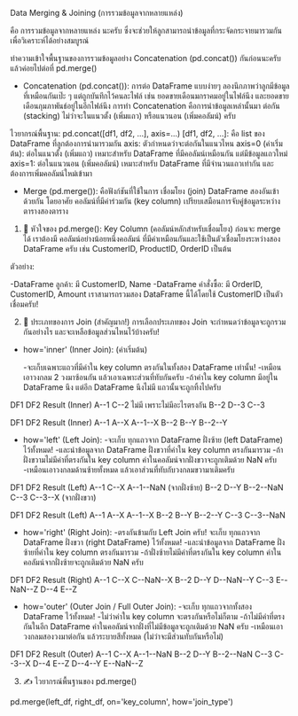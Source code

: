  Data Merging & Joining (การรวมข้อมูลจากหลายแหล่ง)

 คือ การรวมข้อมูลจากหลายแหล่ง นะครับ ซึ่งจะช่วยให้ลูกสามารถนำข้อมูลที่กระจัดกระจายมารวมกันเพื่อวิเคราะห์ได้อย่างสมบูรณ์

 ทำความเข้าใจพื้นฐานของการรวมข้อมูลอย่าง Concatenation (pd.concat()) กันก่อนนะครับ แล้วค่อยไปต่อที่ pd.merge()

 *  Concatenation (pd.concat()): การต่อ DataFrame แบบง่ายๆ 
ลองนึกภาพว่าลูกมีข้อมูลที่เหมือนกันเป๊ะ ๆ แต่ถูกบันทึกไว้คนละไฟล์ เช่น ยอดขายเดือนมกราคมอยู่ในไฟล์นึง และยอดขายเดือนกุมภาพันธ์อยู่ในอีกไฟล์นึง การทำ Concatenation คือการนำข้อมูลเหล่านั้นมา ต่อกัน (stacking) ไม่ว่าจะในแนวตั้ง (เพิ่มแถว) หรือแนวนอน (เพิ่มคอลัมน์) ครับ

ไวยากรณ์พื้นฐาน: pd.concat([df1, df2, ...], axis=...)
[df1, df2, ...]: คือ list ของ DataFrame ที่ลูกต้องการนำมารวมกัน
axis: ตัวกำหนดว่าจะต่อกันในแนวไหน
axis=0 (ค่าเริ่มต้น): ต่อในแนวตั้ง (เพิ่มแถว) เหมาะสำหรับ DataFrame ที่มีคอลัมน์เหมือนกัน แต่มีข้อมูลแถวใหม่
axis=1: ต่อในแนวนอน (เพิ่มคอลัมน์) เหมาะสำหรับ DataFrame ที่มีจำนวนแถวเท่ากัน และต้องการเพิ่มคอลัมน์ใหม่เข้ามา



* Merge (pd.merge()):  คือฟังก์ชันที่ใช้ในการ เชื่อมโยง (join) DataFrame สองอันเข้าด้วยกัน โดยอาศัย คอลัมน์ที่มีค่าร่วมกัน (key column) เปรียบเสมือนการจับคู่ข้อมูลระหว่างตารางสองตาราง

1. 🔑 หัวใจของ pd.merge(): Key Column (คอลัมน์หลักสำหรับเชื่อมโยง)
ก่อนจะ merge ได้ เราต้องมี คอลัมน์อย่างน้อยหนึ่งคอลัมน์ ที่มีค่าเหมือนกันและใช้เป็นตัวเชื่อมโยงระหว่างสอง DataFrame ครับ เช่น CustomerID, ProductID, OrderID เป็นต้น

ตัวอย่าง:

-DataFrame ลูกค้า: มี CustomerID, Name
-DataFrame คำสั่งซื้อ: มี OrderID, CustomerID, Amount
เราสามารถรวมสอง DataFrame นี้ได้โดยใช้ CustomerID เป็นตัวเชื่อมครับ!

2. 🤝 ประเภทของการ Join (สำคัญมาก!)
การเลือกประเภทของ Join จะกำหนดว่าข้อมูลจะถูกรวมกันอย่างไร และจะเหลือข้อมูลส่วนไหนไว้บ้างครับ!

* how='inner' (Inner Join): (ค่าเริ่มต้น)

    -จะเก็บเฉพาะแถวที่มีค่าใน key column ตรงกันในทั้งสอง DataFrame เท่านั้น!
    -เหมือนเอาวงกลม 2 วงมาซ้อนกัน แล้วเอาเฉพาะส่วนที่ทับกันครับ
    -ถ้าค่าใน key column มีอยู่ใน DataFrame นึง แต่อีก DataFrame นึงไม่มี แถวนั้นจะถูกทิ้งไปครับ

DF1   DF2       Result (Inner)
A--1  C--2      ไม่มี เพราะไม่มีอะไรตรงกัน
B--2  D--3
C--3

DF1   DF2       Result (Inner)
A--1  A--X      A--1--X
B--2  B--Y      B--2--Y



* how='left' (Left Join):
    -จะเก็บ ทุกแถวจาก DataFrame ฝั่งซ้าย (left DataFrame) ไว้ทั้งหมด!
    -และนำข้อมูลจาก DataFrame ฝั่งขวาที่ค่าใน key column ตรงกันมารวม
    -ถ้าฝั่งขวามไม่มีค่าที่ตรงกันใน key column ค่าในคอลัมน์จากฝั่งขวาจะถูกเติมด้วย NaN ครับ
    -เหมือนเอาวงกลมด้านซ้ายทั้งหมด แล้วเอาส่วนที่ทับกับวงกลมขวามาเติมครับ

DF1   DF2       Result (Left)
A--1  C--X      A--1--NaN  (จากฝั่งซ้าย)
B--2  D--Y      B--2--NaN
C--3            C--3--X  (จากฝั่งขวา)

DF1   DF2       Result (Left)
A--1  A--X      A--1--X
B--2  B--Y      B--2--Y
C--3            C--3--NaN

* how='right' (Right Join):
    -ตรงกันข้ามกับ Left Join ครับ! จะเก็บ ทุกแถวจาก DataFrame ฝั่งขวา (right DataFrame) ไว้ทั้งหมด!
    -และนำข้อมูลจาก DataFrame ฝั่งซ้ายที่ค่าใน key column ตรงกันมารวม
    -ถ้าฝั่งซ้ายไม่มีค่าที่ตรงกันใน key column ค่าในคอลัมน์จากฝั่งซ้ายจะถูกเติมด้วย NaN ครับ

DF1   DF2       Result (Right)
A--1  C--X      C--NaN--X
B--2  D--Y      D--NaN--Y
C--3            E--NaN--Z
D--4  E--Z

* how='outer' (Outer Join / Full Outer Join):
    -จะเก็บ ทุกแถวจากทั้งสอง DataFrame ไว้ทั้งหมด!
    -ไม่ว่าค่าใน key column จะตรงกันหรือไม่ก็ตาม
    -ถ้าไม่มีค่าที่ตรงกันในอีก DataFrame ค่าในคอลัมน์จากฝั่งที่ไม่มีข้อมูลจะถูกเติมด้วย NaN ครับ
    -เหมือนเอาวงกลมสองวงมาต่อกัน แล้วระบายสีทั้งหมด (ไม่ว่าจะมีส่วนทับกันหรือไม่)

DF1   DF2       Result (Outer)
A--1  C--X      A--1--NaN
B--2  D--Y      B--2--NaN
C--3            C--3--X
D--4  E--Z      D--4--Y
                E--NaN--Z


3. ✍️ ไวยากรณ์พื้นฐานของ pd.merge()

 pd.merge(left_df, right_df, on='key_column', how='join_type')